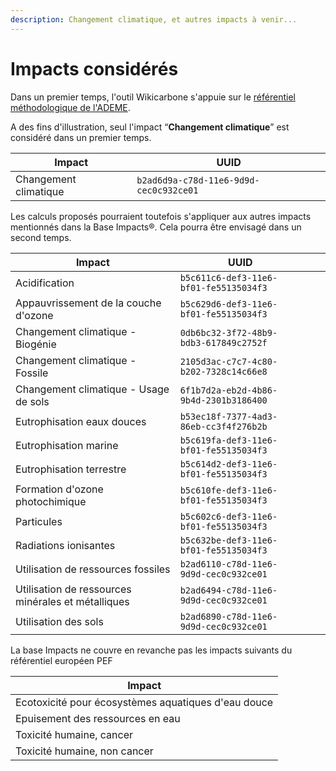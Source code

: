 ```yaml
---
description: Changement climatique, et autres impacts à venir...
---
```


# Impacts considérés

Dans un premier temps, l'outil Wikicarbone s'appuie sur le [référentiel méthodologique de l'ADEME](https://www.base-impact.ademe.fr).

A des fins d'illustration, seul l'impact “**Changement climatique**” est considéré dans un premier temps.

| Impact                | UUID                                   |
| --------------------- | -------------------------------------- |
| Changement climatique | `b2ad6d9a-c78d-11e6-9d9d-cec0c932ce01` |

Les calculs proposés pourraient toutefois s'appliquer aux autres impacts mentionnés dans la Base Impacts®. Cela pourra être envisagé dans un second temps.

| Impact                                             | UUID                                   |   |   |
| -------------------------------------------------- | -------------------------------------- | - | - |
| Acidification                                      | `b5c611c6-def3-11e6-bf01-fe55135034f3` |   |   |
| Appauvrissement de la couche d'ozone               | `b5c629d6-def3-11e6-bf01-fe55135034f3` |   |   |
| Changement climatique - Biogénie                   | `0db6bc32-3f72-48b9-bdb3-617849c2752f` |   |   |
| Changement climatique - Fossile                    | `2105d3ac-c7c7-4c80-b202-7328c14c66e8` |   |   |
| Changement climatique - Usage de sols              | `6f1b7d2a-eb2d-4b86-9b4d-2301b3186400` |   |   |
| Eutrophisation eaux douces                         | `b53ec18f-7377-4ad3-86eb-cc3f4f276b2b` |   |   |
| Eutrophisation marine                              | `b5c619fa-def3-11e6-bf01-fe55135034f3` |   |   |
| Eutrophisation terrestre                           | `b5c614d2-def3-11e6-bf01-fe55135034f3` |   |   |
| Formation d'ozone photochimique                    | `b5c610fe-def3-11e6-bf01-fe55135034f3` |   |   |
| Particules                                         | `b5c602c6-def3-11e6-bf01-fe55135034f3` |   |   |
| Radiations ionisantes                              | `b5c632be-def3-11e6-bf01-fe55135034f3` |   |   |
| Utilisation de ressources fossiles                 | `b2ad6110-c78d-11e6-9d9d-cec0c932ce01` |   |   |
| Utilisation de ressources minérales et métalliques | `b2ad6494-c78d-11e6-9d9d-cec0c932ce01` |   |   |
| Utilisation des sols                               | `b2ad6890-c78d-11e6-9d9d-cec0c932ce01` |   |   |

La base Impacts ne couvre en revanche pas les impacts suivants du référentiel européen PEF

| Impact                                              |
| --------------------------------------------------- |
| Ecotoxicité pour écosystèmes aquatiques d'eau douce |
| Epuisement des ressources en eau                    |
| Toxicité humaine, cancer                            |
| Toxicité humaine, non cancer                        |
